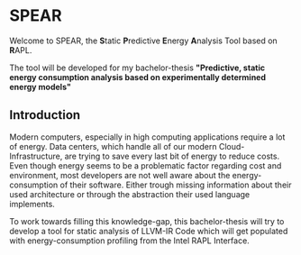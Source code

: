 # SPEAR

Welcome to SPEAR, the 
**S**tatic **P**redictive **E**nergy **A**nalysis Tool based on **R**APL.

The tool will be developed for my bachelor-thesis
**"Predictive, static energy consumption analysis based on experimentally determined energy models"**

## Introduction

Modern computers, especially in high computing applications require a lot of energy.
Data centers, which handle all of our modern Cloud-Infrastructure, are trying to save every last bit of energy to reduce costs.
Even though energy seems to be a problematic factor regarding cost and environment, most
developers are not well aware about the energy-consumption of their software. Either trough missing information about their
used architecture or through the abstraction their used language implements.

To work towards filling this knowledge-gap, this bachelor-thesis will try to develop a tool
for static analysis of LLVM-IR Code which will get populated with energy-consumption profiling
from the Intel RAPL Interface.

